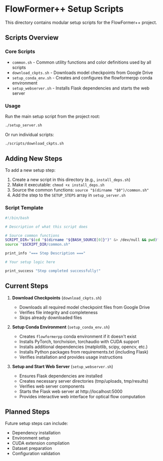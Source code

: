 # FlowFormer++ Setup Scripts

This directory contains modular setup scripts for the FlowFormer++ project.

## Scripts Overview

### Core Scripts
- `common.sh` - Common utility functions and color definitions used by all scripts
- `download_ckpts.sh` - Downloads model checkpoints from Google Drive
- `setup_conda_env.sh` - Creates and configures the flowformerpp conda environment
- `setup_webserver.sh` - Installs Flask dependencies and starts the web server

### Usage

Run the main setup script from the project root:
```bash
./setup_server.sh
```

Or run individual scripts:
```bash
./scripts/download_ckpts.sh
```

## Adding New Steps

To add a new setup step:

1. Create a new script in this directory (e.g., `install_deps.sh`)
2. Make it executable: `chmod +x install_deps.sh`
3. Source the common functions: `source "$(dirname "$0")/common.sh"`
4. Add the step to the `SETUP_STEPS` array in `setup_server.sh`

### Script Template

```bash
#!/bin/bash

# Description of what this script does

# Source common functions
SCRIPT_DIR="$(cd "$(dirname "${BASH_SOURCE[0]}")" &> /dev/null && pwd)"
source "$SCRIPT_DIR/common.sh"

print_info "=== Step Description ==="

# Your setup logic here

print_success "Step completed successfully!"
```

## Current Steps

1. **Download Checkpoints** (`download_ckpts.sh`)
   - Downloads all required model checkpoint files from Google Drive
   - Verifies file integrity and completeness
   - Skips already downloaded files

2. **Setup Conda Environment** (`setup_conda_env.sh`)
   - Creates `flowformerpp` conda environment if it doesn't exist
   - Installs PyTorch, torchvision, torchaudio with CUDA support
   - Installs additional dependencies (matplotlib, scipy, opencv, etc.)
   - Installs Python packages from requirements.txt (including Flask)
   - Verifies installation and provides usage instructions

3. **Setup and Start Web Server** (`setup_webserver.sh`)
   - Ensures Flask dependencies are installed
   - Creates necessary server directories (tmp/uploads, tmp/results)
   - Verifies web server components
   - Starts the Flask web server at http://localhost:5000
   - Provides interactive web interface for optical flow computation

## Planned Steps

Future setup steps can include:
- Dependency installation
- Environment setup
- CUDA extension compilation
- Dataset preparation
- Configuration validation
